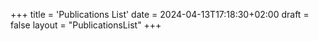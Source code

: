 +++
title = 'Publications List'
date = 2024-04-13T17:18:30+02:00
draft = false
layout = "PublicationsList"
+++
